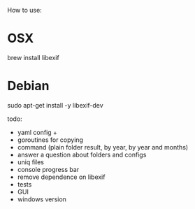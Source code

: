 How to use:
# OSX
brew install libexif

# Debian
sudo apt-get install -y libexif-dev


todo:
- yaml config +
- goroutines for copying
- command (plain folder result, by year, by year and months)
- answer a question about folders and configs
- uniq files
- console progress bar
- remove dependence on libexif
- tests
- GUI
- windows version